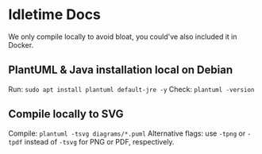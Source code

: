 # Idletime Docs

We only compile locally to avoid bloat, you could've also included it in Docker.

## PlantUML & Java installation local on Debian
Run: `sudo apt install plantuml default-jre -y`
Check: `plantuml -version`

## Compile locally to SVG
Compile: `plantuml -tsvg diagrams/*.puml`
Alternative flags: use `-tpng` or `-tpdf` instead of `-tsvg` for PNG or PDF, respectively.
